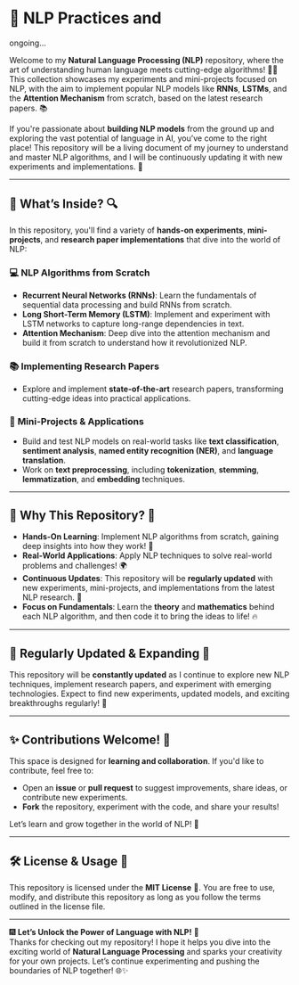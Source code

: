 # 🚀 NLP Practices and 

ongoing...

Welcome to my **Natural Language Processing (NLP)** repository, where the art of understanding human language meets cutting-edge algorithms! 🧠💬 This collection showcases my experiments and mini-projects focused on NLP, with the aim to implement popular NLP models like **RNNs**, **LSTMs**, and the **Attention Mechanism** from scratch, based on the latest research papers. 📚

If you're passionate about **building NLP models** from the ground up and exploring the vast potential of language in AI, you’ve come to the right place! This repository will be a living document of my journey to understand and master NLP algorithms, and I will be continuously updating it with new experiments and implementations. 🚀

---

## 🧠 What’s Inside? 🔍

In this repository, you'll find a variety of **hands-on experiments**, **mini-projects**, and **research paper implementations** that dive into the world of NLP:

### 💻 **NLP Algorithms from Scratch**
- **Recurrent Neural Networks (RNNs)**: Learn the fundamentals of sequential data processing and build RNNs from scratch.
- **Long Short-Term Memory (LSTM)**: Implement and experiment with LSTM networks to capture long-range dependencies in text.
- **Attention Mechanism**: Deep dive into the attention mechanism and build it from scratch to understand how it revolutionized NLP.

### 📚 **Implementing Research Papers**
- Explore and implement **state-of-the-art** research papers, transforming cutting-edge ideas into practical applications.

### 📝 **Mini-Projects & Applications**
- Build and test NLP models on real-world tasks like **text classification**, **sentiment analysis**, **named entity recognition (NER)**, and **language translation**.
- Work on **text preprocessing**, including **tokenization**, **stemming**, **lemmatization**, and **embedding** techniques.

---

## 🎇 Why This Repository? 🤩

- **Hands-On Learning**: Implement NLP algorithms from scratch, gaining deep insights into how they work! 🎉
- **Real-World Applications**: Apply NLP techniques to solve real-world problems and challenges! 🌍
- **Continuous Updates**: This repository will be **regularly updated** with new experiments, mini-projects, and implementations from the latest NLP research. 📅
- **Focus on Fundamentals**: Learn the **theory** and **mathematics** behind each NLP algorithm, and then code it to bring the ideas to life! 🔥

---

## 📅 Regularly Updated & Expanding 🚀

This repository will be **constantly updated** as I continue to explore new NLP techniques, implement research papers, and experiment with emerging technologies. Expect to find new experiments, updated models, and exciting breakthroughs regularly! 🚀

---

## ✨ Contributions Welcome! 🌟

This space is designed for **learning and collaboration**. If you'd like to contribute, feel free to:

- Open an **issue** or **pull request** to suggest improvements, share ideas, or contribute new experiments.
- **Fork** the repository, experiment with the code, and share your results!

Let’s learn and grow together in the world of NLP! 🌱

---

## 🛠 License & Usage 📄

This repository is licensed under the **MIT License** 🎉. You are free to use, modify, and distribute this repository as long as you follow the terms outlined in the license file. 

---

🎆 **Let’s Unlock the Power of Language with NLP!** 🎇  
Thanks for checking out my repository! I hope it helps you dive into the exciting world of **Natural Language Processing** and sparks your creativity for your own projects. Let’s continue experimenting and pushing the boundaries of NLP together! 🌐✨
